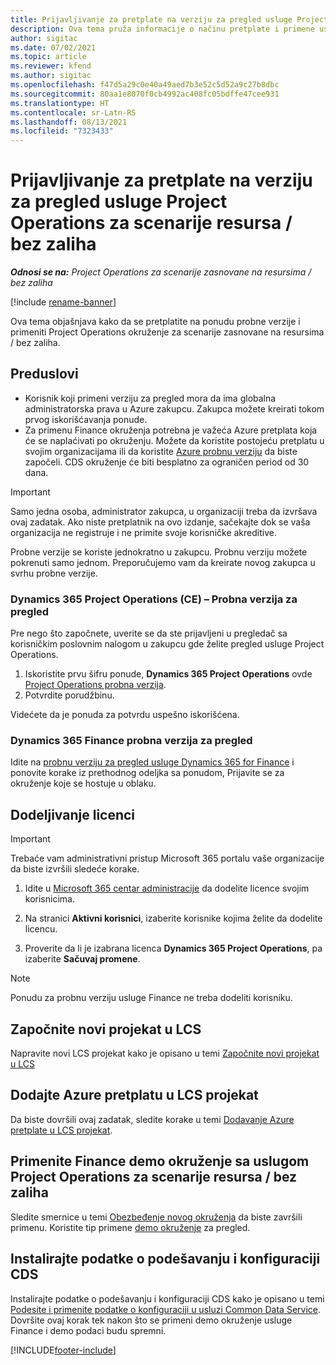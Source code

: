 ```yaml
---
title: Prijavljivanje za pretplate na verziju za pregled usluge Project Operations za scenarije resursa / bez zaliha
description: Ova tema pruža informacije o načinu pretplate i primene usluge Project Operations za scenarije zasnovane na resursima / bez zaliha.
author: sigitac
ms.date: 07/02/2021
ms.topic: article
ms.reviewer: kfend
ms.author: sigitac
ms.openlocfilehash: f47d5a29c0e40a49aed7b3e52c5d52a9c27b8dbc
ms.sourcegitcommit: 80aa1e8070f0cb4992ac408fc05bdffe47cee931
ms.translationtype: HT
ms.contentlocale: sr-Latn-RS
ms.lasthandoff: 08/13/2021
ms.locfileid: "7323433"
---
```

# <a name="sign-up-for-project-operations-preview-subscriptions-for-resource-non-stocked-scenarios"></a>Prijavljivanje za pretplate na verziju za pregled usluge Project Operations za scenarije resursa / bez zaliha

_**Odnosi se na:** Project Operations za scenarije zasnovane na resursima / bez zaliha_

[!include [rename-banner](~/includes/cc-data-platform-banner.md)]

Ova tema objašnjava kako da se pretplatite na ponudu probne verzije i primeniti Project Operations okruženje za scenarije zasnovane na resursima / bez zaliha.

## <a name="prerequisites"></a>Preduslovi
- Korisnik koji primeni verziju za pregled mora da ima globalna administratorska prava u Azure zakupcu. Zakupca možete kreirati tokom prvog iskorišćavanja ponude. 
- Za primenu Finance okruženja potrebna je važeća Azure pretplata koja će se naplaćivati po okruženju. Možete da koristite postojeću pretplatu u svojim organizacijama ili da koristite [Azure probnu verziju](https://azure.microsoft.com/free/) da biste započeli. CDS okruženje će biti besplatno za ograničen period od 30 dana.

> [!IMPORTANT]
> Samo jedna osoba, administrator zakupca, u organizaciji treba da izvršava ovaj zadatak. Ako niste pretplatnik na ovo izdanje, sačekajte dok se vaša organizacija ne registruje i ne primite svoje korisničke akreditive.
> 
> Probne verzije se koriste jednokratno u zakupcu. Probnu verziju možete pokrenuti samo jednom. Preporučujemo vam da kreirate novog zakupca u svrhu probne verzije.


### <a name="dynamics-365-project-operations-ce---preview-trial"></a>Dynamics 365 Project Operations (CE) – Probna verzija za pregled 

Pre nego što započnete, uverite se da ste prijavljeni u pregledač sa korisničkim poslovnim nalogom u zakupcu gde želite pregled usluge Project Operations.

1. Iskoristite prvu šifru ponude, **Dynamics 365 Project Operations** ovde [Project Operations probna verzija](https://aka.ms/try-po).
2. Potvrdite porudžbinu.

  Videćete da je ponuda za potvrdu uspešno iskorišćena.

### <a name="dynamics-365-finance-preview-trial"></a>Dynamics 365 Finance probna verzija za pregled

Idite na [probnu verziju za pregled usluge Dynamics 365 for Finance](https://aka.ms/trypoche) i ponovite korake iz prethodnog odeljka sa ponudom, Prijavite se za okruženje koje se hostuje u oblaku.  

## <a name="assign-licenses"></a>Dodeljivanje licenci

> [!IMPORTANT]
> Trebaće vam administrativni pristup Microsoft 365 portalu vaše organizacije da biste izvršili sledeće korake.

1. Idite u [Microsoft 365 centar administracije](https://portal.office.com/) da dodelite licence svojim korisnicima.

2. Na stranici **Aktivni korisnici**, izaberite korisnike kojima želite da dodelite licencu.

3. Proverite da li je izabrana licenca **Dynamics 365 Project Operations**, pa izaberite **Sačuvaj promene**.

> [!NOTE]
> Ponudu za probnu verziju usluge Finance ne treba dodeliti korisniku.

## <a name="start-a-new-project-in-lcs"></a>Započnite novi projekat u LCS

Napravite novi LCS projekat kako je opisano u temi [Započnite novi projekat u LCS](create-lcs-project.md)

## <a name="add-an-azure-subscription-to-an-lcs-project"></a>Dodajte Azure pretplatu u LCS projekat

Da biste dovršili ovaj zadatak, sledite korake u temi [Dodavanje Azure pretplate u LCS projekat](resource-add-azure-subscription-lcs-project.md).

## <a name="deploy-finance-demo-environment-with-project-operations-for-resourcenon-stocked-scenarios"></a>Primenite Finance demo okruženje sa uslugom Project Operations za scenarije resursa / bez zaliha

Sledite smernice u temi [Obezbeđenje novog okruženja](resource-provision-new-environment.md) da biste završili primenu. Koristite tip primene [demo okruženje](/dynamics365/fin-ops-core/dev-itpro/deployment/deploy-demo-environment) za pregled. 

## <a name="install-cds-setup-and-configuration-data"></a>Instalirajte podatke o podešavanju i konfiguraciji CDS

Instalirajte podatke o podešavanju i konfiguraciji CDS kako je opisano u temi [Podesite i primenite podatke o konfiguraciji u usluzi Common Data Service](resource-apply-pro-setup-config-data.md).
Dovršite ovaj korak tek nakon što se primeni demo okruženje usluge Finance i demo podaci budu spremni.


[!INCLUDE[footer-include](../includes/footer-banner.md)]
